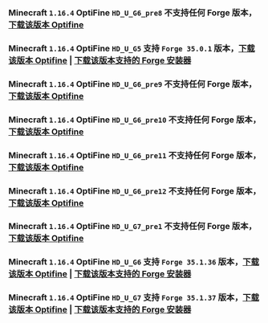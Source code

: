 ### Minecraft `1.16.4` OptiFine `HD_U_G6_pre8` 不支持**任何** Forge 版本，[下载该版本 Optifine](https://optifine.cn/download/preview_OptiFine_1.16.4_HD_U_G6_pre8.jar)

### Minecraft `1.16.4` OptiFine `HD_U_G5` 支持 `Forge 35.0.1` 版本，[下载该版本 Optifine](https://optifine.cn/download/OptiFine_1.16.4_HD_U_G5.jar) | [下载该版本支持的 Forge 安装器](https://maven.minecraftforge.net/net/minecraftforge/forge/1.16.4-35.0.1/forge-1.16.4-35.0.1-installer.jar)

### Minecraft `1.16.4` OptiFine `HD_U_G6_pre9` 不支持**任何** Forge 版本，[下载该版本 Optifine](https://optifine.cn/download/preview_OptiFine_1.16.4_HD_U_G6_pre9.jar)

### Minecraft `1.16.4` OptiFine `HD_U_G6_pre10` 不支持**任何** Forge 版本，[下载该版本 Optifine](https://optifine.cn/download/preview_OptiFine_1.16.4_HD_U_G6_pre10.jar)

### Minecraft `1.16.4` OptiFine `HD_U_G6_pre11` 不支持**任何** Forge 版本，[下载该版本 Optifine](https://optifine.cn/download/preview_OptiFine_1.16.4_HD_U_G6_pre11.jar)

### Minecraft `1.16.4` OptiFine `HD_U_G6_pre12` 不支持**任何** Forge 版本，[下载该版本 Optifine](https://optifine.cn/download/preview_OptiFine_1.16.4_HD_U_G6_pre12.jar)

### Minecraft `1.16.4` OptiFine `HD_U_G7_pre1` 不支持**任何** Forge 版本，[下载该版本 Optifine](https://optifine.cn/download/preview_OptiFine_1.16.4_HD_U_G7_pre1.jar)

### Minecraft `1.16.4` OptiFine `HD_U_G6` 支持 `Forge 35.1.36` 版本，[下载该版本 Optifine](https://optifine.cn/download/OptiFine_1.16.4_HD_U_G6.jar) | [下载该版本支持的 Forge 安装器](https://maven.minecraftforge.net/net/minecraftforge/forge/1.16.4-35.1.36/forge-1.16.4-35.1.36-installer.jar)

### Minecraft `1.16.4` OptiFine `HD_U_G7` 支持 `Forge 35.1.37` 版本，[下载该版本 Optifine](https://optifine.cn/download/OptiFine_1.16.4_HD_U_G7.jar) | [下载该版本支持的 Forge 安装器](https://maven.minecraftforge.net/net/minecraftforge/forge/1.16.4-35.1.37/forge-1.16.4-35.1.37-installer.jar)

